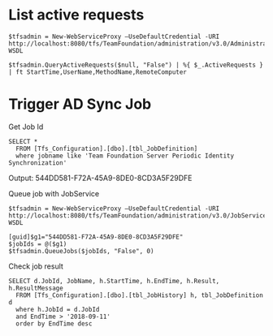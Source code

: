 # List active requests

```
$tfsadmin = New-WebServiceProxy –UseDefaultCredential -URI http://localhost:8080/tfs/TeamFoundation/administration/v3.0/AdministrationService.asmx?WSDL

$tfsadmin.QueryActiveRequests($null, "False") | %{ $_.ActiveRequests } | ft StartTime,UserName,MethodName,RemoteComputer
```

# Trigger AD Sync Job 

Get Job Id

```
SELECT *
  FROM [Tfs_Configuration].[dbo].[tbl_JobDefinition]
  where jobname like 'Team Foundation Server Periodic Identity Synchronization'
```

Output: 544DD581-F72A-45A9-8DE0-8CD3A5F29DFE

Queue job with JobService 
```
$tfsadmin = New-WebServiceProxy –UseDefaultCredential -URI http://localhost:8080/tfs/TeamFoundation/administration/v3.0/JobService.asmx?WSDL

[guid]$g1="544DD581-F72A-45A9-8DE0-8CD3A5F29DFE"
$jobIds = @($g1)
$tfsadmin.QueueJobs($jobIds, "False", 0)
```

Check job result

```
SELECT d.JobId, JobName, h.StartTime, h.EndTime, h.Result, h.ResultMessage
  FROM [Tfs_Configuration].[dbo].[tbl_JobHistory] h, tbl_JobDefinition d
  where h.JobId = d.JobId
  and EndTime > '2018-09-11'
  order by EndTime desc
```
